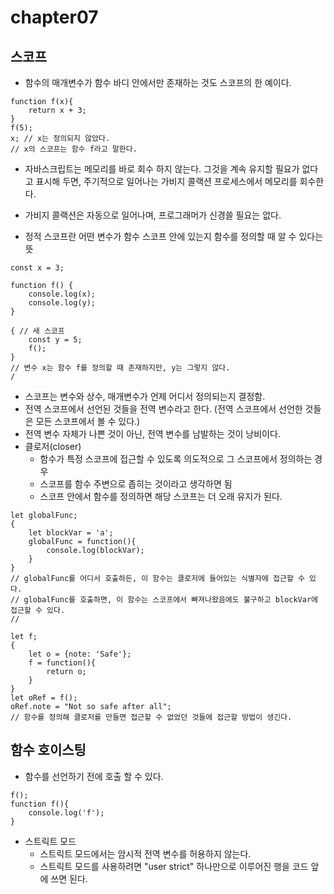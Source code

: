 # chapter07
## 스코프

- 함수의 매개변수가 함수 바디 안에서만 존재하는 것도 스코프의 한 예이다.

```
function f(x){
    return x + 3;
}
f(5);
x; // x는 정의되지 않았다.
// x의 스코프는 함수 f라고 말한다.
```

- 자바스크립트는 메모리를 바로 회수 하지 않는다. 그것을 계속 유지할 필요가 없다고 표시해 두면, 주기적으로 일어나는 가비지 콜랙션 프로세스에서 메모리를 회수한다.
- 가비지 콜랙션은 자동으로 일어나며, 프로그래머가 신경쓸 필요는 없다.

- 정적 스코프란 어떤 변수가 함수 스코프 안에 있는지 함수를 정의할 때 알 수 있다는 뜻

```
const x = 3;

function f() {
    console.log(x);
    console.log(y);
}

{ // 새 스코프
    const y = 5;
    f();
}
// 변수 x는 함수 f를 정의할 때 존재하지만, y는 그렇지 않다.
/

```
- 스코프는 변수와 상수, 매개변수가 언제 어디서 정의되는지 결정함.
- 전역 스코프에서 선언된 것들을 전역 변수라고 한다. (전역 스코프에서 선언한 것들은 모든 스코프에서 볼 수 있다.)
- 전역 변수 자체가 나쁜 것이 아닌, 전역 변수를 남발하는 것이 낭비이다.
- 클로저(closer)
    - 함수가 특정 스코프에 접근할 수 있도록 의도적으로 그 스코프에서 정의하는 경우
    - 스코프를 함수 주변으로 좁히는 것이라고 생각하면 됨
    - 스코프 안에서 함수를 정의하면 해당 스코프는 더 오래 유지가 된다.
```
let globalFunc;
{
    let blockVar = 'a';
    globalFunc = function(){
        console.log(blockVar);
    }
}
// globalFunc를 어디서 호출하든, 이 함수는 클로저에 들어있는 식별자에 접근할 수 있다.
// globalFunc를 호출하면, 이 함수는 스코프에서 빠져나왔음에도 불구하고 blockVar에 접근할 수 있다.
//
```

```
let f;
{
    let o = {note: 'Safe'};
    f = function(){
        return o;
    }
}
let oRef = f();
oRef.note = "Not so safe after all";
// 함수를 정의해 클로저를 만들면 접근할 수 없었던 것들에 접근할 방법이 생긴다.
```


## 함수 호이스팅

- 함수를 선언하기 전에 호출 할 수 있다.

```
f();
function f(){
    console.log('f');
}
```

- 스트릭트 모드
    - 스트릭트 모드에서는 암시적 전역 변수를 허용하지 않는다.
    - 스트릭트 모드를 사용하려면 "user strict" 하나만으로 이루어진 행을 코드 앞에 쓰면 된다.
